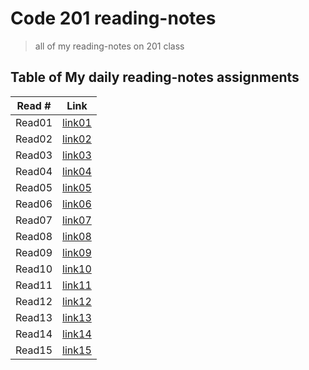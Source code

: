 # Code 201 reading-notes

>all of my reading-notes on 201 class

## Table of My daily reading-notes assignments

Read #      | Link
------------|-------------
Read01      |[link01](https://github.com/IbrahimMajdi/reading-notes/blob/master/class01)
Read02      |[link02](https://ibrahimmajdi.github.io/reading-notes/class-02)
Read03      |[link03]()
Read04      |[link04]()
Read05      |[link05]()
Read06      |[link06]()
Read07      |[link07]()
Read08      |[link08]()
Read09      |[link09]()
Read10      |[link10]()
Read11      |[link11]()
Read12      |[link12]()
Read13      |[link13]()
Read14      |[link14]()
Read15      |[link15]()